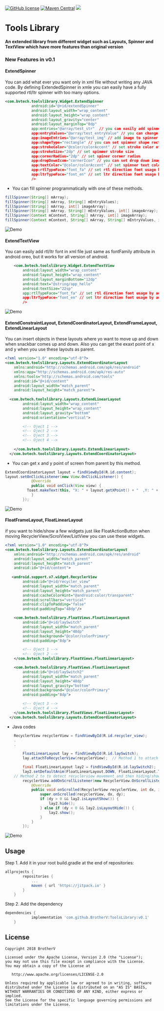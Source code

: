[![GitHub license](https://img.shields.io/github/license/dcendents/android-maven-gradle-plugin.svg)](http://www.apache.org/licenses/LICENSE-2.0.html)
[![Maven Central](https://img.shields.io/maven-central/v/com.github.dcendents/android-maven-gradle-plugin.svg)](http://search.maven.org/#search%7Cga%7C1%7Ca%3A%22android-maven-gradle-plugin%22)
[![](https://jitpack.io/v/BrotherV/ToolsLibrary.svg)](https://jitpack.io/#BrotherV/ToolsLibrary)
# Tools Library
**An extended library from different widget such as Layouts, Spinner and TextView which have more features than original version**
### New Features in v0.1

#### ExtendSpinner
You can add what ever you want only in xml file without writing any JAVA code. By defining ExtendedSpinner in xmle you can easily have a fully supported rtl/ltr spinner with too many options.

```xml
<com.bvtech.toolslibrary.Widget.ExtendSpinner
            android:id="@+id/extendSpinner"
            android:layout_width="wrap_content"
            android:layout_height="wrap_content"
            android:layout_gravity="center"
            android:layout_marginTop="8dp"
            app:entries="@array/test_str"  // you can easily add spinner items with a string-array
            app:entryValues="@array/test_entryValue" // you can change entry values of spinner by adding a string-array
            app:imageEntries="@array/test_img" // add image to spinner items by adding names of images in a string-array
            app:shapeType="rectangle" // you can set spinner shape rectangle or oval
            app:strokeColor="@color/colorAccent" // set stroke color of spinner
            app:strokeSize="2dp" // set spinner stroke size
            app:cornerRadius="2dp" // set spiner corner radius
            app:dropDownIcon="cornerIcon" // you can set drop down image by choosing "cornerIcon" or "simple"
            app:textColor="@color/colorAccent" // set spinner text color
            app:rtlTypeFace="font_fa" // set rtl direction font usage by adding fonts name (fonts must be in asset folder)
            app:ltrTypeFace="font_en" // set ltr direction font usage by adding fonts name (fonts must be in asset folder)
            />
```
* You can fill spinner programmatically with one of these methods.
``` java
fillSpinner(String[] mArray);
fillSpinner(String[] mArray, String[] mEntryValues);
fillSpinner(String[] mArray, int[] imageArray);
fillSpinner(String[] mArray, String[] mEntryValues, int[] imageArray);
fillSpinner(Context mContext, String[] mArray, int[] imageArray);
fillSpinner(Context mContext, String[] mArray, String[] mEntryValues, int[] imageArray, int tColor, int bColor, float tSize, float imgSize,  Typeface tf)
```
![Demo](art/11.gif)

#### ExtendTextView
You can easily add rtl/ltr font in xml file just same as fontFamily attribute in android oreo, but it works for all version of android.

```xml
    <com.bvtech.toolslibrary.Widget.ExtendTextView
        android:layout_width="wrap_content"
        android:layout_height="wrap_content"
        android:layout_marginBottom="12dp"
        android:text="@string/app_hello"
        android:textSize="22sp"
        app:rtlTypeFace="font_fa" // set rtl direction font usage by adding fonts name (fonts must be in asset folder)
        app:ltrTypeFace="font_en" // set ltr direction font usage by adding fonts name (fonts must be in asset folder)
        />
```
![Demo](art/21.gif)

#### ExtendConstraintLayout, ExtendCoordinatorLayout, ExtendFrameLayout, ExtendLinearLayout
You can insert objects in these layouts where yo want to move up and down when snackbar comes up and down. Also you can get the exaxt point of x and y when you use these layouts as parent.

```xml
<?xml version="1.0" encoding="utf-8"?>
<com.bvtech.toolslibrary.Layouts.ExtendCoordinatorLayout
    xmlns:android="http://schemas.android.com/apk/res/android"
    xmlns:app="http://schemas.android.com/apk/res-auto"
    xmlns:tools="http://schemas.android.com/tools"
    android:id="@+id/content"
    android:layout_width="match_parent"
    android:layout_height="match_parent">
  
  <com.bvtech.toolslibrary.Layouts.ExtendLinearLayout
        android:layout_width="wrap_content"
        android:layout_height="wrap_content"
        android:layout_gravity="bottom"
        android:orientation="vertical">

        <!-- Oject 1 -->
        <!-- Oject 2 -->
        <!-- Oject 3 -->
        <!-- Oject 4 -->
  
    </com.bvtech.toolslibrary.Layouts.ExtendLinearLayout>
  </com.bvtech.toolslibrary.Layouts.ExtendCoordinatorLayout>
```
* You can get x and y point of screen from parent by this method.
``` java
ExtendCoordinatorLayout layout = findViewById(R.id.content);
layout.setOnClickListener(new View.OnClickListener() {
			@Override
			public void onClick(View view) {
          Toast.makeText(this, "X: " + layout.getXPoint() + "  ,Y: " + layout.getYPoint(), Toast.LENGTH_LONG).show();
			}
		});
```
![Demo](art/31.gif)

#### FloatFrameLayout, FloatLinearLayout
if you want to hide/show a few widgets just like FloatActionButton when moving RecyclerView/ScrolView/ListView you can use these widgets.

```xml
<?xml version="1.0" encoding="utf-8"?>
<com.bvtech.toolslibrary.Layouts.ExtendCoordinatorLayout
    xmlns:android="http://schemas.android.com/apk/res/android"
    android:layout_width="match_parent"
    android:layout_height="match_parent"
    android:id="@+id/content">
  
   <android.support.v7.widget.RecyclerView
        android:id="@+id/recycler_view"
        android:layout_width="match_parent"
        android:layout_height="match_parent"
        android:cacheColorHint="@android:color/transparent"
        android:scrollbars="vertical"
        android:clipToPadding="false"
        android:paddingTop="48dp"/>

    <com.bvtech.toolslibrary.FloatViews.FloatLinearLayout
        android:id="@+id/laySwitch"
        android:layout_width="match_parent"
        android:layout_height="48dp"
        android:background="@color/colorPrimary"
        android:padding="8dp">

        <!-- Oject 1 -->
        <!-- Oject 2 -->
    </com.bvtech.toolslibrary.FloatViews.FloatLinearLayout>

    <com.bvtech.toolslibrary.FloatViews.FloatLinearLayout
        android:id="@+id/laySwitch2"
        android:layout_width="match_parent"
        android:layout_height="48dp"
        android:layout_gravity="bottom"
        android:background="@color/colorPrimary"
        android:padding="8dp">

        <!-- Oject 3 -->
        <!-- Oject 4 -->
    </com.bvtech.toolslibrary.FloatViews.FloatLinearLayout>
  </com.bvtech.toolslibrary.Layouts.ExtendCoordinatorLayout>
```
* Java codes
``` java
    RecyclerView recyclerView = findViewById(R.id.recycler_view);
    .
    .

		FloatLinearLayout lay = findViewById(R.id.laySwitch);
		lay.attachToRecyclerView(recyclerView);  // Method 1 to attach float layout to recycler

		final FloatLinearLayout lay2 = findViewById(R.id.laySwitch2);
		lay2.setDefaultAnim(FloatLinearLayout.DOWN, FloatLinearLayout.TH);
    // Method 2 to to detect recyclerview movement and then hiding/showing float layout
		recyclerView.addOnScrollListener(new RecyclerView.OnScrollListener() {
			@Override
			public void onScrolled(RecyclerView recyclerView, int dx, int dy) {
				super.onScrolled(recyclerView, dx, dy);
				if (dy > 0 && lay2.isLayoutShow()) {
					lay2.hide();
				} else if (dy < 0 && lay2.isLayoutHide()) {
					lay2.show();
				}
			}
		});
```
![Demo](art/41.gif)


## Usage

Step 1. Add it in your root build.gradle at the end of repositories:
```Groovy
allprojects {
		repositories {
			...
			maven { url 'https://jitpack.io' }
		}
	}
```
Step 2. Add the dependency
```Groovy
dependencies {
	        implementation 'com.github.BrotherV:ToolsLibrary:v0.1'
	}
```

## License
```
Copyright 2018 BrotherV

Licensed under the Apache License, Version 2.0 (the "License");
you may not use this file except in compliance with the License.
You may obtain a copy of the License at

   http://www.apache.org/licenses/LICENSE-2.0

Unless required by applicable law or agreed to in writing, software
distributed under the License is distributed on an "AS IS" BASIS,
WITHOUT WARRANTIES OR CONDITIONS OF ANY KIND, either express or implied.
See the License for the specific language governing permissions and
limitations under the License.
```

